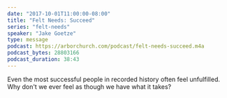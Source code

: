 ```yaml
---
date: "2017-10-01T11:00:00-08:00"
title: "Felt Needs: Succeed"
series: "felt-needs"
speaker: "Jake Goetze"
type: message
podcast: https://arborchurch.com/podcast/felt-needs-succeed.m4a
podcast_bytes: 28803166
podcast_duration: 38:43
---
```


Even the most successful people in recorded history often feel unfulfilled. Why don't we ever feel as though we have what it takes? 
